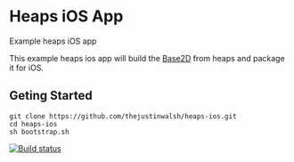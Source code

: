 # Heaps iOS App
Example heaps iOS app

This example heaps ios app will build the [Base2D](https://heaps.io/samples/base2d.html) from heaps and package it for iOS.

## Geting Started
```
git clone https://github.com/thejustinwalsh/heaps-ios.git
cd heaps-ios
sh bootstrap.sh
```

[![Build status](https://build.appcenter.ms/v0.1/apps/cedf572b-d4bb-4764-b3aa-49c5fc61a9b3/branches/master/badge)](https://appcenter.ms)
